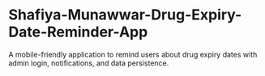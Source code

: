 # Shafiya-Munawwar-Drug-Expiry-Date-Reminder-App
A mobile-friendly application to remind users about drug expiry dates with admin login, notifications, and data persistence.
